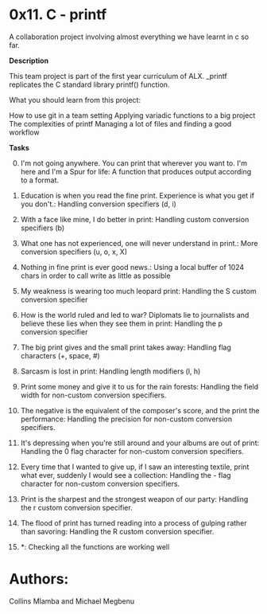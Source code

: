# 0x11. C - printf

A collaboration project involving almost everything we have learnt in c so far.

**Description**

This team project is part of the first year curriculum of ALX. _printf replicates the C standard library printf() function.

What you should learn from this project:

How to use git in a team setting
Applying variadic functions to a big project
The complexities of printf
Managing a lot of files and finding a good workflow

**Tasks**

0. I'm not going anywhere. You can print that wherever you want to. I'm here and I'm a Spur for life: A function that produces output according to a format.

1. Education is when you read the fine print. Experience is what you get if you don't.: Handling conversion specifiers (d, i)

2. With a face like mine, I do better in print: Handling custom conversion specifiers (b)

3. What one has not experienced, one will never understand in print.: More conversion specifiers (u, o, x, X)

4. Nothing in fine print is ever good news.: Using a local buffer of 1024 chars in order to call write as little as possible

5. My weakness is wearing too much leopard print: Handling the S custom conversion specifier

6. How is the world ruled and led to war? Diplomats lie to journalists and believe these lies when they see them in print: Handling the p conversion specifier

7. The big print gives and the small print takes away: Handling flag characters (+, space, #)

8. Sarcasm is lost in print: Handling length modifiers (l, h)

9. Print some money and give it to us for the rain forests: Handling the field width for non-custom conversion specifiers.

10. The negative is the equivalent of the composer's score, and the print the performance: Handling the precision for non-custom conversion specifiers.

11. It's depressing when you're still around and your albums are out of print: Handling the 0 flag character for non-custom conversion specifiers.

12. Every time that I wanted to give up, if I saw an interesting textile, print what ever, suddenly I would see a collection: Handling the - flag character for non-custom conversion specifiers.

13. Print is the sharpest and the strongest weapon of our party: Handling the r custom conversion specifier.

14. The flood of print has turned reading into a process of gulping rather than savoring: Handling the R custom conversion specifier.

15. *: Checking all the functions are working well

# Authors:

Collins Mlamba and Michael Megbenu
